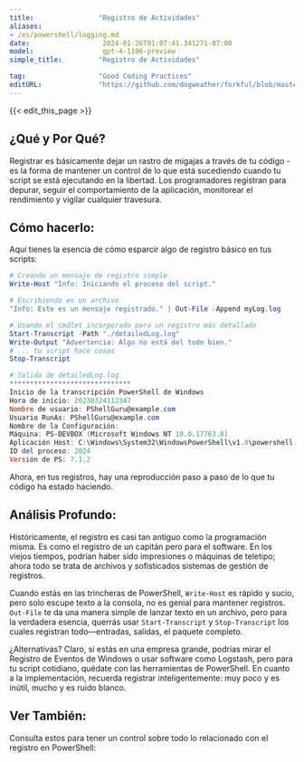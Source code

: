 ```yaml
---
title:                "Registro de Actividades"
aliases:
- /es/powershell/logging.md
date:                  2024-01-26T01:07:41.341271-07:00
model:                 gpt-4-1106-preview
simple_title:         "Registro de Actividades"

tag:                  "Good Coding Practices"
editURL:              "https://github.com/dogweather/forkful/blob/master/content/es/powershell/logging.md"
---
```


{{< edit_this_page >}}

## ¿Qué y Por Qué?
Registrar es básicamente dejar un rastro de migajas a través de tu código - es la forma de mantener un control de lo que está sucediendo cuando tu script se está ejecutando en la libertad. Los programadores registran para depurar, seguir el comportamiento de la aplicación, monitorear el rendimiento y vigilar cualquier travesura.

## Cómo hacerlo:
Aquí tienes la esencia de cómo esparcir algo de registro básico en tus scripts:

```PowerShell
# Creando un mensaje de registro simple
Write-Host "Info: Iniciando el proceso del script."

# Escribiendo en un archivo
"Info: Este es un mensaje registrado." | Out-File -Append myLog.log

# Usando el cmdlet incorporado para un registro más detallado
Start-Transcript -Path "./detailedLog.log"
Write-Output "Advertencia: Algo no está del todo bien."
# ... tu script hace cosas
Stop-Transcript

# Salida de detailedLog.log
******************************
Inicio de la transcripción PowerShell de Windows
Hora de inicio: 20230324112347
Nombre de usuario: PShellGuru@example.com
Usuario RunAs: PShellGuru@example.com
Nombre de la Configuración: 
Máquina: PS-DEVBOX (Microsoft Windows NT 10.0.17763.0)
Aplicación Host: C:\Windows\System32\WindowsPowerShell\v1.0\powershell.exe
ID del proceso: 2024
Versión de PS: 7.1.2
```

Ahora, en tus registros, hay una reproducción paso a paso de lo que tu código ha estado haciendo.

## Análisis Profundo:
Históricamente, el registro es casi tan antiguo como la programación misma. Es como el registro de un capitán pero para el software. En los viejos tiempos, podrían haber sido impresiones o máquinas de teletipo; ahora todo se trata de archivos y sofisticados sistemas de gestión de registros.

Cuando estás en las trincheras de PowerShell, `Write-Host` es rápido y sucio, pero solo escupe texto a la consola, no es genial para mantener registros. `Out-File` te da una manera simple de lanzar texto en un archivo, pero para la verdadera esencia, querrás usar `Start-Transcript` y `Stop-Transcript` los cuales registran todo—entradas, salidas, el paquete completo.

¿Alternativas? Claro, si estás en una empresa grande, podrías mirar el Registro de Eventos de Windows o usar software como Logstash, pero para tu script cotidiano, quédate con las herramientas de PowerShell. En cuanto a la implementación, recuerda registrar inteligentemente: muy poco y es inútil, mucho y es ruido blanco.

## Ver También:
Consulta estos para tener un control sobre todo lo relacionado con el registro en PowerShell:
